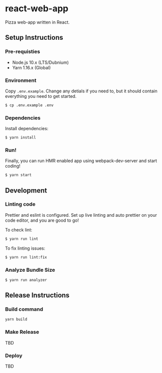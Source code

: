 # react-web-app

Pizza web-app written in React.

## Setup Instructions

### Pre-requisties

- Node.js 10.x (LTS/Dubnium)
- Yarn 1.16.x (Global)

### Environment

Copy `.env.example`. Change any detials if you need to, but it should contain everything you need to get started.

```sh
$ cp .env.example .env
```

### Dependencies

Install dependencies:

```sh
$ yarn install
```

### Run!

Finally, you can run HMR enabled app using webpack-dev-server and start coding!

```sh
$ yarn start
```

## Development

### Linting code

Prettier and eslint is configured. Set up live linting and auto prettier on your code editor, and you are good to go!

To check lint:

```sh
$ yarn run lint
```

To fix linting issues:

```sh
$ yarn run lint:fix
```

### Analyze Bundle Size

```sh
$ yarn run analyzer
```

## Release Instructions

### Build command

```sh
yarn build
```

### Make Release

TBD

### Deploy

TBD
